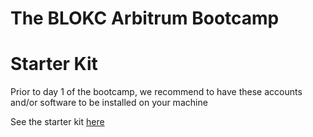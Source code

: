 # The BLOKC Arbitrum Bootcamp

# Starter Kit
Prior to day 1 of the bootcamp, we recommend to have these accounts and/or software to be installed on your machine

See the starter kit [here](./starter-kit.md)
